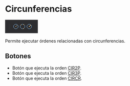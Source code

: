 # Circunferencias

![Barra de herramientas Circunferencias](../../../.gitbook/assets/circunferencias.png)

Permite ejecutar órdenes relacionadas con circunferencias.

## Botones

* Botón que ejecuta la orden [CIR2P](../ventana-de-dibujo/ordenes/c/cir2p.md).
* Botón que ejecuta la orden [CIR3P](../ventana-de-dibujo/ordenes/c/cir3p.md).
* Botón que ejecuta la orden [CIRCR](../ventana-de-dibujo/ordenes/c/circr.md).





